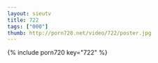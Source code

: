 ```yaml
--- 
layout: sieutv
title: 722
tags: ["000"]
thumb: http://porn720.net/video/722/poster.jpg
---
```

{% include porn720 key="722" %} 
